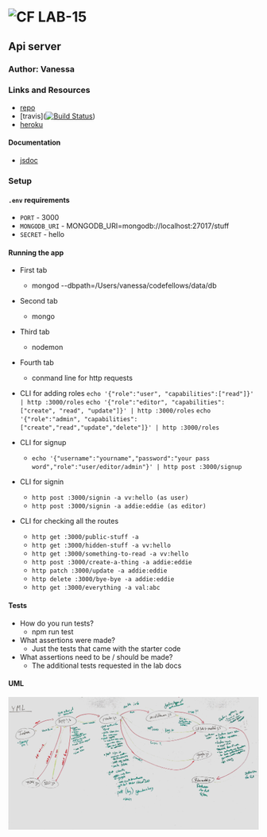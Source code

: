 ![CF](http://i.imgur.com/7v5ASc8.png) LAB-15
=================================================

## Api server

### Author: Vanessa

### Links and Resources
* [repo]()
* [travis]([![Build Status](https://travis-ci.com/401-advanced-javascript-v/project-15.svg?branch=master)](https://travis-ci.com/401-advanced-javascript-v/project-15))
* [heroku](https://git.heroku.com/intense-savannah-96971.git)

#### Documentation
* [jsdoc]()

### Setup
#### `.env` requirements
* `PORT` - 3000
* `MONGODB_URI` - MONGODB_URI=mongodb://localhost:27017/stuff
* `SECRET` - hello

#### Running the app
* First tab
    * mongod --dbpath=/Users/vanessa/codefellows/data/db 
* Second tab
    * mongo
* Third tab
    * nodemon
* Fourth tab
    * conmand line for http requests

* CLI for adding roles
    `echo '{"role":"user", "capabilities":["read"]}' | http :3000/roles`
    `echo '{"role":"editor", "capabilities":["create", "read", "update"]}' | http :3000/roles`
    `echo '{"role":"admin", "capabilities":["create","read","update","delete"]}' | http :3000/roles`

* CLI for signup
    *  `echo '{"username":"yourname","password":"your pass word","role":"user/editor/admin"}' | http post :3000/signup`
* CLI for signin 
    *  `http post :3000/signin -a vv:hello (as user)`
    *  `http post :3000/signin -a addie:eddie (as editor)`
* CLI for checking all the routes
    *  `http get :3000/public-stuff -a` 
    *  `http get :3000/hidden-stuff -a vv:hello`
    *  `http get :3000/something-to-read -a vv:hello`
    *  `http post :3000/create-a-thing -a addie:eddie`
    *  `http patch :3000/update -a addie:eddie`
    *  `http delete :3000/bye-bye -a addie:eddie`
    *  `http get :3000/everything -a val:abc` 

#### Tests
* How do you run tests?
  * npm run test
* What assertions were made?
  * Just the tests that came with the starter code
* What assertions need to be / should be made?
  * The additional tests requested in the lab docs

#### UML
![working with Aaron Ferries](./lab_14_acl.jpg)


